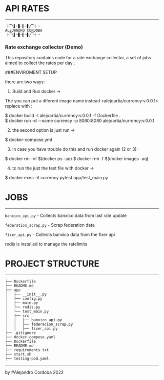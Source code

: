 # API RATES
---
```
▕┈▔╲▍┈▋┈▍┈▋╱▔┈▏┈
ALEJANDRO CORDOBA
▕┈▔╲▍┈▋┈▍┈▋╱▔┈▏┈

```

### Rate exchange collector (Demo)

This repository contains code for a rate exchange collector, 
a set of jobs aimed to collect the rates per day .

###ENVIROMENT SETUP

there are two ways:

1. Build and Run docker ->

The you can put a diferent image name instead <alejoartia/currency:v.0.0.1>
replace with <name>:<tag>

$ docker build -t alejoartia/currency:v.0.0.1 -f Dockerfile .  
$ docker run -d --name currency -p 8080:8080 alejoartia/currency:v.0.0.1

2. the second option is just run ->

$ docker-compose.yml


3. in case you have trouble do this and run docker again (2 or 3):

$ docker rm -vf $(docker ps -aq) 
$ docker rmi -f $(docker images -aq)  


4. to run the just the test file with docker ->

$ docker exec -it currency pytest app/test_main.py 


# JOBS

---
`banxico_api.py` - Collects banxico data from last rate update 

`federation_scrap.py` - Scrap federation data

`fixer_api.py` - Collects banxico data from the fixer api 

redis is installed to manage the ratelimits 

# PROJECT STRUCTURE

---
```
├── Dockerfile
├── README.md
├── app
│   ├── __init__.py
│   ├── config.py
│   ├── main.py
│   └── redis.py
│   └── test_main.py
│   ├── src
│   │   ├── banxico_api.py
│   │   ├── federacion_scrap.py
│   │   ├── fixer_api.py
├── .gitignore
├── docker-compose.yaml
├── Dockerfile
├── README.md
├── requirements.txt
├── start.sh
├── testing-pod.yaml

```
---
by #Alejandro Cordoba 2022